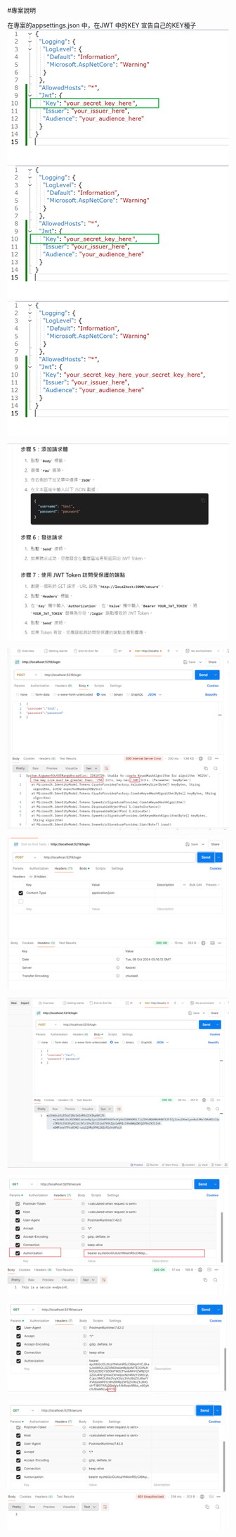 #專案說明

在專案的appsettings.json 中，在JWT 中的KEY 宣告自己的KEY種子
![1](images/1_appsettings_1.png?width=907&height=550)
<img src="images/1_appsettings_1.png"  style="width:907;height:550">
![2](images/1_appsettings_2.png)

![3](images/0_use_postman.png)

![4](images/2_send_post.png)

![5](images/3_response_header.png)

![6](images/3_response_token.png)

![7](images/4_get_test_and_ok.png)

![8](images/5_use_wrong_token.png)

![9](images/6_get_401_error.png)
